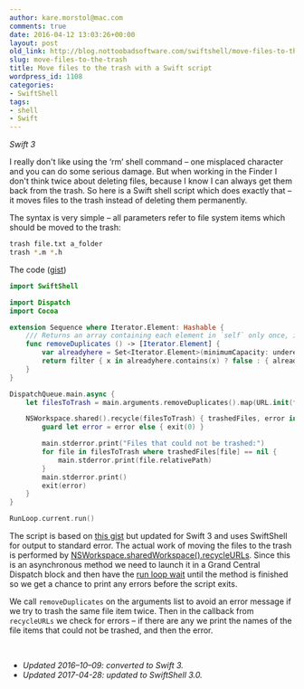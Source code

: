 ```yaml
---
author: kare.morstol@mac.com
comments: true
date: 2016-04-12 13:03:26+00:00
layout: post
old_link: http://blog.nottoobadsoftware.com/swiftshell/move-files-to-the-trash/
slug: move-files-to-the-trash
title: Move files to the trash with a Swift script
wordpress_id: 1108
categories:
- SwiftShell
tags:
- shell
- Swift
---
```


_Swift 3_

I really don't like using the ‘rm’ shell command – one misplaced character and you can do some serious damage. But when working in the Finder I don't think twice about deleting files, because I know I can always get them back from the trash. So here is a Swift shell script which does exactly that – it moves files to the trash instead of deleting them permanently.

The syntax is very simple – all parameters refer to file system items which should be moved to the trash:
    
```bash
trash file.txt a_folder
trash *.m *.h
```

<!-- more -->

The code ([gist](https://gist.github.com/kareman/322c1091f3cc7e1078af))

```swift
import SwiftShell

import Dispatch
import Cocoa

extension Sequence where Iterator.Element: Hashable {
    /// Returns an array containing each element in `self` only once, in the same order. Complexity: O(n)
    func removeDuplicates () -> [Iterator.Element] {
        var alreadyhere = Set<Iterator.Element>(minimumCapacity: underestimatedCount)
        return filter { x in alreadyhere.contains(x) ? false : { alreadyhere.insert(x); return true }() }
    }
}

DispatchQueue.main.async {
    let filesToTrash = main.arguments.removeDuplicates().map(URL.init(fileURLWithPath:))

    NSWorkspace.shared().recycle(filesToTrash) { trashedFiles, error in
        guard let error = error else { exit(0) }

        main.stderror.print("Files that could not be trashed:")
        for file in filesToTrash where trashedFiles[file] == nil {
            main.stderror.print(file.relativePath)
        }
        main.stderror.print()
        exit(error)
    }
}

RunLoop.current.run()
```

The script is based on [this gist](https://gist.github.com/brentdax/4a48a5024dd01c1821b8) but updated for Swift 3 and uses SwiftShell for output to standard error. The actual work of moving the files to the trash is performed by [NSWorkspace.sharedWorkspace().recycleURLs](https://developer.apple.com/library/etc/redirect/xcode/mac/1153/documentation/Cocoa/Reference/ApplicationKit/Classes/NSWorkspace_Class/index.html#//apple_ref/swift/instm/NSWorkspace/c:objc(cs)NSWorkspace(im)recycleURLs:completionHandler:). Since this is an asynchronous method we need to launch it in a Grand Central Dispatch block and then have the [run loop wait](https://developer.apple.com/library/mac/documentation/Cocoa/Reference/Foundation/Classes/NSRunLoop_Class/index.html#//apple_ref/occ/instm/NSRunLoop/run) until the method is finished so we get a chance to print any errors before the script exits.

We call `removeDuplicates` on the arguments list to avoid an error message if we try to trash the same file item twice. Then in the callback from `recycleURLs` we check for errors – if there are any we print the names of the file items that could not be trashed, and then the error.

&nbsp;

* _Updated 2016–10–09: converted to Swift 3._
* _Updated 2017-04-28: updated to SwiftShell 3.0._

